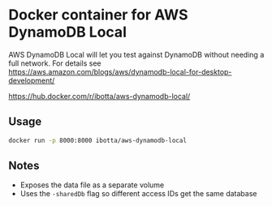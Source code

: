 # Docker container for AWS DynamoDB Local

AWS DynamoDB Local will let you test against DynamoDB without needing
a full network. For details see https://aws.amazon.com/blogs/aws/dynamodb-local-for-desktop-development/

https://hub.docker.com/r/ibotta/aws-dynamodb-local/

## Usage

```sh
docker run -p 8000:8000 ibotta/aws-dynamodb-local
```

## Notes

* Exposes the data file as a separate volume
* Uses the `-sharedDb` flag so different access IDs get the same database
